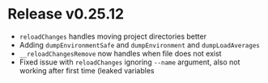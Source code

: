 # Release v0.25.12

- `reloadChanges` handles moving project directories better
- Adding `dumpEnvironmentSafe` and `dumpEnvironment` and `dumpLoadAverages`
- `__reloadChangesRemove` now handles when file does not exist
- Fixed issue with `reloadChanges` ignoring `--name` argument, also not working after first time (leaked variables
